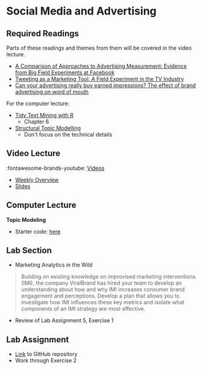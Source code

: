 # Social Media and Advertising

## Required Readings

Parts of these readings and themes from them will be covered in the video lecture.

* [A Comparison of Approaches to Advertising Measurement: Evidence from Big Field Experiments at Facebook][gordon]
* [Tweeting as a Marketing Tool: A Field Experiment in the TV Industry][gong]
* [Can your advertising really buy earned impressions? The effect of brand advertising on word of mouth][lovett]


For the computer lecture: 

* [Tidy Text Mining with R][tidytext]
    * Chapter 6
* [Structural Topic Modelling][stm] 
  * Don't focus on the technical details

## Video Lecture

:fontawesome-brands-youtube: [Videos](https://www.youtube.com/watch?v=_rUij0kXjbs&list=PL9QkA7C7GRGWyHY4d9qT_VkIzXaVGmAFz&pp=gAQBiAQB)

* [Weekly Overview][week-overview]
* [Slides][lecture-slides-07]

<!-- * [Slides][lecture-slides-07]
* Videos as a [playlist](https://www.youtube.com/playlist?list=PL9QkA7C7GRGV7IX9hxDS_xYRDX4_4-QOg) -->

## Computer Lecture

**Topic Modeling**

* Starter code: [here](https://github.com/tisem-digital-marketing/smwa-computing-lecture-text-topics)
<!-- * Final code + extras: [here](https://github.com/tisem-digital-marketing/smwa-computing-lecture-text-topics/tree/instructor) -->

## Lab Section


* Marketing Analytics in the Wild

> Building on existing knowledge on improvised marketing interventions (IMI), the company ViralBrand has hired your team to develop an understanding about how and why IMI increases consumer brand engagement and perceptions. Develop a plan that allows you to investigate how IMI influences these key metrics and isolate what components of an IMI strategy are most effective.

<!-- * Group Presentations -->
* Review of Lab Assignment 5, Exercise 1

## Lab Assignment

* [Link][lab-05] to GitHub repository 
* Work through Exercise 2
<!-- * [Partial Solutions][lab-05-s] -->

[gordon]: https://papers.ssrn.com/sol3/papers.cfm?abstract_id=3033144
[gong]: https://dspace.mit.edu/handle/1721.1/120756
[lovett]: https://link.springer.com/article/10.1007/s11129-019-09211-9

[lecture-slides-07]: ../assets/lectures/week-07/week-07-slides.pdf
[week-overview]: ../assets/lectures/week-07/week-07-overview.pdf
[course-summary]: ../assets/lectures/course_summary.pdf

[centrality]: https://bookdown.org/markhoff/social_network_analysis/centrality.html
[mna]: https://bookdown.org/markhoff/social_network_analysis/
[cda]: https://towardsdatascience.com/community-detection-algorithms-9bd8951e7dae#:~:text=on%20the%20domain.-,Community%20Detection%20Techniques,edge%20to%20the%20weaker%20edge.
[cda2]: https://www.statworx.com/en/content-hub/blog/community-detection-with-louvain-and-infomap/
[nda]: http://pablobarbera.com/big-data-upf/html/02b-networks-descriptive-analysis.html
[asnar]: https://gvegayon.github.io/appliedsnar/

[lab-05]: https://github.com/tisem-digital-marketing/smwa-lab-05
[lab-05-s]: ../assets/labs/lab-05_solution.pdf
[tidytext]: https://www.tidytextmining.com/
[stm]: https://github.com/bstewart/stm/blob/master/vignettes/stmVignette.pdf?raw=true
